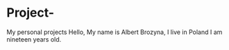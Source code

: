 # Project-
My personal projects 
Hello, My name is Albert Brozyna, I live in Poland I am nineteen years old. 
